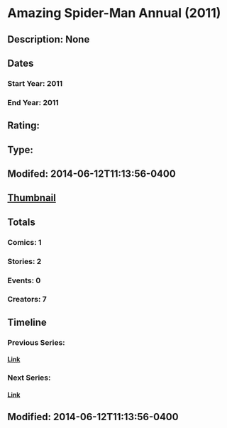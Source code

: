 # Amazing Spider-Man Annual (2011)
## Description: None
## Dates
### Start Year: 2011
### End Year: 2011
## Rating: 
## Type: 
## Modifed: 2014-06-12T11:13:56-0400
## [Thumbnail](http://i.annihil.us/u/prod/marvel/i/mg/b/40/image_not_available.jpg)
## Totals
### Comics: 1
### Stories: 2
### Events: 0
### Creators: 7
## Timeline
### Previous Series: 
#### [Link]()
### Next Series: 
#### [Link]()
## Modified: 2014-06-12T11:13:56-0400